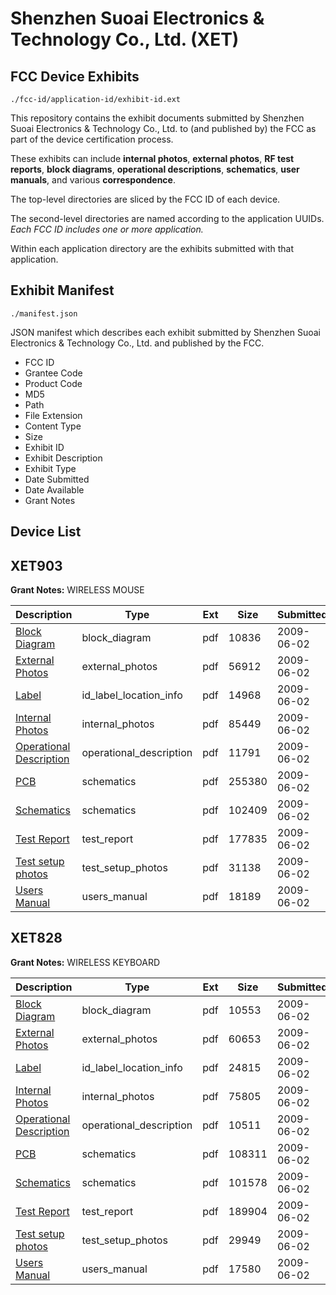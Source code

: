 # Shenzhen Suoai Electronics & Technology Co., Ltd. (XET)
## FCC Device Exhibits

```
./fcc-id/application-id/exhibit-id.ext
```

This repository contains the exhibit documents submitted by Shenzhen Suoai Electronics & Technology Co., Ltd. to (and published by) the FCC as part of the device certification process.

These exhibits can include **internal photos**, **external photos**, **RF test reports**, **block diagrams**, **operational descriptions**, **schematics**, **user manuals**, and various **correspondence**.

The top-level directories are sliced by the FCC ID of each device.

The second-level directories are named according to the application UUIDs. *Each FCC ID includes one or more application.*

Within each application directory are the exhibits submitted with that application. 

## Exhibit Manifest

```
./manifest.json
```

JSON manifest which describes each exhibit submitted by Shenzhen Suoai Electronics & Technology Co., Ltd. and published by the FCC.

- FCC ID
- Grantee Code
- Product Code
- MD5
- Path
- File Extension
- Content Type
- Size
- Exhibit ID
- Exhibit Description
- Exhibit Type
- Date Submitted
- Date Available
- Grant Notes

## Device List
## XET903
**Grant Notes:** WIRELESS MOUSE

| Description | Type | Ext | Size | Submitted | Available |
| ----------- | ---- | --- | ---- | --------- | --------- |
| [Block Diagram](XET903/5cb3aa6f12dbbe7d7c9deeb6ebbaa9c1/1118227.pdf) | block_diagram | pdf | 10836 | 2009-06-02 | 2009-06-02 |
| [External Photos](XET903/5cb3aa6f12dbbe7d7c9deeb6ebbaa9c1/1118229.pdf) | external_photos | pdf | 56912 | 2009-06-02 | 2009-06-02 |
| [Label](XET903/5cb3aa6f12dbbe7d7c9deeb6ebbaa9c1/1118230.pdf) | id_label_location_info | pdf | 14968 | 2009-06-02 | 2009-06-02 |
| [Internal Photos](XET903/5cb3aa6f12dbbe7d7c9deeb6ebbaa9c1/1118232.pdf) | internal_photos | pdf | 85449 | 2009-06-02 | 2009-06-02 |
| [Operational Description](XET903/5cb3aa6f12dbbe7d7c9deeb6ebbaa9c1/1118228.pdf) | operational_description | pdf | 11791 | 2009-06-02 | 2009-06-02 |
| [PCB](XET903/5cb3aa6f12dbbe7d7c9deeb6ebbaa9c1/1118234.pdf) | schematics | pdf | 255380 | 2009-06-02 | 2009-06-02 |
| [Schematics](XET903/5cb3aa6f12dbbe7d7c9deeb6ebbaa9c1/1118235.pdf) | schematics | pdf | 102409 | 2009-06-02 | 2009-06-02 |
| [Test Report](XET903/5cb3aa6f12dbbe7d7c9deeb6ebbaa9c1/1118231.pdf) | test_report | pdf | 177835 | 2009-06-02 | 2009-06-02 |
| [Test setup photos](XET903/5cb3aa6f12dbbe7d7c9deeb6ebbaa9c1/1118236.pdf) | test_setup_photos | pdf | 31138 | 2009-06-02 | 2009-06-02 |
| [Users Manual](XET903/5cb3aa6f12dbbe7d7c9deeb6ebbaa9c1/1118233.pdf) | users_manual | pdf | 18189 | 2009-06-02 | 2009-06-02 |
## XET828
**Grant Notes:** WIRELESS KEYBOARD

| Description | Type | Ext | Size | Submitted | Available |
| ----------- | ---- | --- | ---- | --------- | --------- |
| [Block Diagram](XET828/c33d391c50ac2e7c59f95339c249b32a/1118212.pdf) | block_diagram | pdf | 10553 | 2009-06-02 | 2009-06-02 |
| [External Photos](XET828/c33d391c50ac2e7c59f95339c249b32a/1118214.pdf) | external_photos | pdf | 60653 | 2009-06-02 | 2009-06-02 |
| [Label](XET828/c33d391c50ac2e7c59f95339c249b32a/1118215.pdf) | id_label_location_info | pdf | 24815 | 2009-06-02 | 2009-06-02 |
| [Internal Photos](XET828/c33d391c50ac2e7c59f95339c249b32a/1118217.pdf) | internal_photos | pdf | 75805 | 2009-06-02 | 2009-06-02 |
| [Operational Description](XET828/c33d391c50ac2e7c59f95339c249b32a/1118213.pdf) | operational_description | pdf | 10511 | 2009-06-02 | 2009-06-02 |
| [PCB](XET828/c33d391c50ac2e7c59f95339c249b32a/1118219.pdf) | schematics | pdf | 108311 | 2009-06-02 | 2009-06-02 |
| [Schematics](XET828/c33d391c50ac2e7c59f95339c249b32a/1118220.pdf) | schematics | pdf | 101578 | 2009-06-02 | 2009-06-02 |
| [Test Report](XET828/c33d391c50ac2e7c59f95339c249b32a/1118216.pdf) | test_report | pdf | 189904 | 2009-06-02 | 2009-06-02 |
| [Test setup photos](XET828/c33d391c50ac2e7c59f95339c249b32a/1118221.pdf) | test_setup_photos | pdf | 29949 | 2009-06-02 | 2009-06-02 |
| [Users Manual](XET828/c33d391c50ac2e7c59f95339c249b32a/1118218.pdf) | users_manual | pdf | 17580 | 2009-06-02 | 2009-06-02 |
